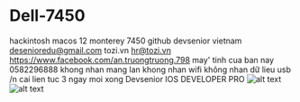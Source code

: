 # Dell-7450
hackintosh macos 12
monterey 7450 github
devsenior vietnam
desenioredu@gmail.com
tozi.vn
hr@tozi.vn
https://www.facebook.com/an.truongtruong.798 may' tinh cua ban nay
0582296888
khong nhan mang lan
khong nhan wifi
không nhan dữ lieu usb
/n
cai lien tuc 3 ngay moi xong
Devsenior IOS DEVELOPER PRO
![alt text]([http://url/to/img.png](https://github.com/sonpipi1/Hackintosh-Dell-E7450-Monterey-12/raw/main/320467198_1218366545715123_4611124690183821017_n.jpg))
![alt text]([http://url/to/img.png](https://github.com/sonpipi1/Hackintosh-Dell-E7450-Monterey-12/raw/main/320467198_1218366545715123_4611124690183821017_n.jpg))
